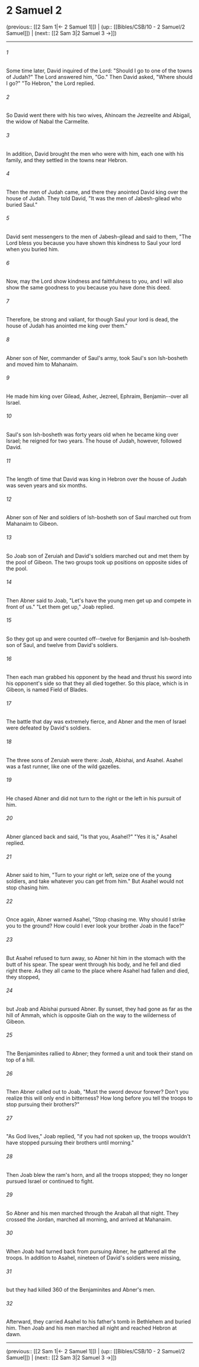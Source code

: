# 2 Samuel 2

(previous:: [[2 Sam 1|← 2 Samuel 1]]) | (up:: [[Bibles/CSB/10 - 2 Samuel/2 Samuel]]) | (next:: [[2 Sam 3|2 Samuel 3 →]])

***


###### 1 
Some time later, David inquired of the Lord: "Should I go to one of the towns of Judah?" The Lord answered him, "Go." Then David asked, "Where should I go?" "To Hebron," the Lord replied. 

###### 2 
So David went there with his two wives, Ahinoam the Jezreelite and Abigail, the widow of Nabal the Carmelite. 

###### 3 
In addition, David brought the men who were with him, each one with his family, and they settled in the towns near Hebron. 

###### 4 
Then the men of Judah came, and there they anointed David king over the house of Judah. They told David, "It was the men of Jabesh-gilead who buried Saul." 

###### 5 
David sent messengers to the men of Jabesh-gilead and said to them, "The Lord bless you because you have shown this kindness to Saul your lord when you buried him. 

###### 6 
Now, may the Lord show kindness and faithfulness to you, and I will also show the same goodness to you because you have done this deed. 

###### 7 
Therefore, be strong and valiant, for though Saul your lord is dead, the house of Judah has anointed me king over them." 

###### 8 
Abner son of Ner, commander of Saul's army, took Saul's son Ish-bosheth and moved him to Mahanaim. 

###### 9 
He made him king over Gilead, Asher, Jezreel, Ephraim, Benjamin--over all Israel. 

###### 10 
Saul's son Ish-bosheth was forty years old when he became king over Israel; he reigned for two years. The house of Judah, however, followed David. 

###### 11 
The length of time that David was king in Hebron over the house of Judah was seven years and six months. 

###### 12 
Abner son of Ner and soldiers of Ish-bosheth son of Saul marched out from Mahanaim to Gibeon. 

###### 13 
So Joab son of Zeruiah and David's soldiers marched out and met them by the pool of Gibeon. The two groups took up positions on opposite sides of the pool. 

###### 14 
Then Abner said to Joab, "Let's have the young men get up and compete in front of us." "Let them get up," Joab replied. 

###### 15 
So they got up and were counted off--twelve for Benjamin and Ish-bosheth son of Saul, and twelve from David's soldiers. 

###### 16 
Then each man grabbed his opponent by the head and thrust his sword into his opponent's side so that they all died together. So this place, which is in Gibeon, is named Field of Blades. 

###### 17 
The battle that day was extremely fierce, and Abner and the men of Israel were defeated by David's soldiers. 

###### 18 
The three sons of Zeruiah were there: Joab, Abishai, and Asahel. Asahel was a fast runner, like one of the wild gazelles. 

###### 19 
He chased Abner and did not turn to the right or the left in his pursuit of him. 

###### 20 
Abner glanced back and said, "Is that you, Asahel?" "Yes it is," Asahel replied. 

###### 21 
Abner said to him, "Turn to your right or left, seize one of the young soldiers, and take whatever you can get from him." But Asahel would not stop chasing him. 

###### 22 
Once again, Abner warned Asahel, "Stop chasing me. Why should I strike you to the ground? How could I ever look your brother Joab in the face?" 

###### 23 
But Asahel refused to turn away, so Abner hit him in the stomach with the butt of his spear. The spear went through his body, and he fell and died right there. As they all came to the place where Asahel had fallen and died, they stopped, 

###### 24 
but Joab and Abishai pursued Abner. By sunset, they had gone as far as the hill of Ammah, which is opposite Giah on the way to the wilderness of Gibeon. 

###### 25 
The Benjaminites rallied to Abner; they formed a unit and took their stand on top of a hill. 

###### 26 
Then Abner called out to Joab, "Must the sword devour forever? Don't you realize this will only end in bitterness? How long before you tell the troops to stop pursuing their brothers?" 

###### 27 
"As God lives," Joab replied, "if you had not spoken up, the troops wouldn't have stopped pursuing their brothers until morning." 

###### 28 
Then Joab blew the ram's horn, and all the troops stopped; they no longer pursued Israel or continued to fight. 

###### 29 
So Abner and his men marched through the Arabah all that night. They crossed the Jordan, marched all morning, and arrived at Mahanaim. 

###### 30 
When Joab had turned back from pursuing Abner, he gathered all the troops. In addition to Asahel, nineteen of David's soldiers were missing, 

###### 31 
but they had killed 360 of the Benjaminites and Abner's men. 

###### 32 
Afterward, they carried Asahel to his father's tomb in Bethlehem and buried him. Then Joab and his men marched all night and reached Hebron at dawn.

***

(previous:: [[2 Sam 1|← 2 Samuel 1]]) | (up:: [[Bibles/CSB/10 - 2 Samuel/2 Samuel]]) | (next:: [[2 Sam 3|2 Samuel 3 →]])
